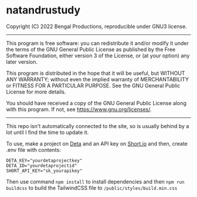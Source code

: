 # natandrustudy
Copyright (C) 2022 Bengal Productions, reproducible under GNU3 license.

___
This program is free software: you can redistribute it and/or modify
it under the terms of the GNU General Public License as published by
the Free Software Foundation, either version 3 of the License, or
(at your option) any later version.

This program is distributed in the hope that it will be useful,
but WITHOUT ANY WARRANTY; without even the implied warranty of
MERCHANTABILITY or FITNESS FOR A PARTICULAR PURPOSE.  See the
GNU General Public License for more details.

You should have received a copy of the GNU General Public License
along with this program.  If not, see <https://www.gnu.org/licenses/>.

___
This repo isn't automatically connected to the site, so is usually behind by a lot until I find the time to update it.

To use, make a project on [Deta](https://deta.sh) and an API key on [Short.io](https://short.io) and then, create .env file with contents:
```
DETA_KEY="yourdetaprojectkey"
DETA_ID="yourdetaprojectid"
SHORT_API_KEY="sk_yourapikey"
```
Then use command `npm install` to install dependencies and then `npm run buildcss` to build the TailwindCSS file to `/public/styles/build.min.css`

